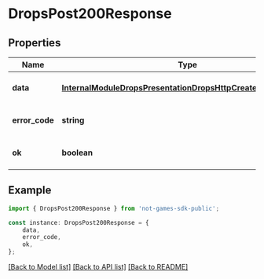# DropsPost200Response


## Properties

Name | Type | Description | Notes
------------ | ------------- | ------------- | -------------
**data** | [**InternalModuleDropsPresentationDropsHttpCreateDropResponse**](InternalModuleDropsPresentationDropsHttpCreateDropResponse.md) |  | [optional] [default to undefined]
**error_code** | **string** |  | [optional] [default to undefined]
**ok** | **boolean** |  | [optional] [default to undefined]

## Example

```typescript
import { DropsPost200Response } from 'not-games-sdk-public';

const instance: DropsPost200Response = {
    data,
    error_code,
    ok,
};
```

[[Back to Model list]](../README.md#documentation-for-models) [[Back to API list]](../README.md#documentation-for-api-endpoints) [[Back to README]](../README.md)
